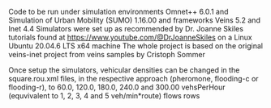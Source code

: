 Code to be run under simulation environments Omnet++ 6.0.1 and Simulation of Urban Mobility (SUMO) 1.16.00 and frameworks Veins 5.2 and Inet 4.4 
Simulators were set up as recommended by Dr. Joanne Skiles tutorials found at https://www.youtube.com/@DrJoanneSkiles on a Linux Ubuntu 20.04.6 LTS x64 machine
The whole project is based on the original veins-inet project from veins samples by Cristoph Sommer 

Once setup the simulators, vehicular densities can be changed in the square.rou.xml files, in the respective approach (pheromone, flooding-c or flooding-r), to 60.0, 120.0, 180.0, 240.0 and 300.00 vehsPerHour (equvivalent to 1, 2, 3, 4 and 5 veh/min*route) flows rows
